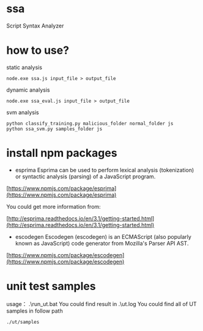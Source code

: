 # ssa
Script Syntax Analyzer

# how to use?
static analysis
```
node.exe ssa.js input_file > output_file
```
dynamic analysis
```
node.exe ssa_eval.js input_file > output_file
```
svm analysis
```
python classify_training.py malicious_folder normal_folder js
python ssa_svm.py samples_folder js
```

# install npm packages
- esprima
Esprima can be used to perform lexical analysis (tokenization) or syntactic analysis (parsing) of a JavaScript program.

[https://www.npmjs.com/package/esprima](https://www.npmjs.com/package/esprima)

You could get more information from:

[http://esprima.readthedocs.io/en/3.1/getting-started.html](http://esprima.readthedocs.io/en/3.1/getting-started.html)

- escodegen
Escodegen (escodegen) is an ECMAScript (also popularly known as JavaScript) code generator from Mozilla's Parser API AST.

[https://www.npmjs.com/package/escodegen](https://www.npmjs.com/package/escodegen)


# unit test samples
usage：
.\run_ut.bat
You could find result in .\ut.log
You could find all of UT samples in follow path
```
./ut/samples
```
